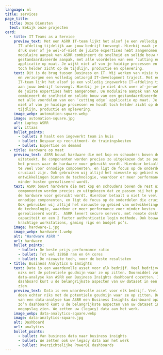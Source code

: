 ```yaml
---
language: nl
title: services
page_title:
  title: Onze Diensten
  text: Bekijk onze projecten
card:
  - title: IT Teams as a Service
    preview_text: Met een ASRR IT-team lijkt het alsof je een volledig ingewerkte
      IT-afdeling tijdelijk aan jouw bedrijf toevoegt. Hierbij maak je je niet
      druk over of je wel-of-niet de juiste expertises hebt aangenomen. De
      modulaire aanpak van ASRR combineert de snelheid en solide bouw van een
      gestandaardiseerde aanpak, met alle voordelen van een ‘cutting edge’
      applicatie op maat. Je wijkt niet af van je huidige processen en houdt
      toch helder zicht op de tijdlijn, productie en oplevering.
    text: Dit is de brug tussen Business en IT. Wij werken van visie tot applicatie
      en verzorgen een volledig ontzorgd IT-development traject. Met een ASRR
      IT-team lijkt het alsof je een volledig ingewerkte IT-afdeling tijdelijk
      aan jouw bedrijf toevoegt. Hierbij je je niet druk over of-je-wel-of-niet
      de juiste expertises hebt aangenomen. De modulaire aanpak van ASRR
      combineert de snelheid en solide bouw van een gestandaardiseerde aanpak,
      met alle voordelen van een ‘cutting edge’ applicatie op maat. Je wijkt
      niet af van je huidige processen en houdt toch helder zicht op de
      tijdlijn, productie en oplevering.
    image_webp: automation-square.webp
    image: automation-square.jpg
    alt: Laptop ASRR
    url: ittaas
    bullet_points:
      - bullet: U haalt een ingewerkt team in huis
      - bullet: Bespaar op recruitment- én trainingskosten
      - bullet: Expertise on demand
  - title: Hardware op maat
    preview_text: ASRR bouwt hardware die met kop en schouders boven de rest
      uitsteekt. De componenten worden precies zo uitgekozen dat ze passen bij
      het proces waar de hardware voor gebruikt wordt. Hierdoor betaalt u niet
      te veel voor onnodige componenten, en ligt de focus op de onderdelen die
      cruciaal zijn. Ook gebruiken wij altijd het nieuwste op gebied van
      ontwikkelingen binnen de technologie, waardoor er meer performance voor
      minder kosten gerealiseerd wordt.
    text: ASRR bouwt hardware die met kop en schouders boven de rest uitsteekt. De
      componenten worden precies zo uitgekozen dat ze passen bij het proces waar
      de hardware voor gebruikt wordt. Hierdoor betaalt u niet te veel voor
      onnodige componenten, en ligt de focus op de onderdelen die cruciaal zijn.
      Ook gebruiken wij altijd het nieuwste op gebied van ontwikkelingen binnen
      de technologie, waardoor er meer performance voor minder kosten
      gerealiseerd wordt.  ASRR levert secure servers, met remote desktop
      capaciteit en een 2 factor authenticatie login methode. Ook bouwen we
      krachtige workstations, gaming rigs en budget pc’s.
    image: hardware-1.jpg
    image_webp: hardware-1.webp
    alt: "Hardware ASRR "
    url: hardware
    bullet_points:
      - bullet: De beste prijs performance ratio
      - bullet: Tot wel 128GB ram en 64 cores
      - bullet: De nieuwste tech, voor de beste resultaten
  - title: Business Analytics & Insights
    text: Data is een waardevolle asset voor elk bedrijf. Veel bedrijven doen echter
      niks met de potentiele goudmijn waar ze op zitten. Doormiddel van een
      data-analyse kan ASRR een Business Insights dashboard opzetten. In zo’n
      dashboard kunt u de belangrijkste aspecten van uw dataset in een oogopslag
      zien.
    preview_text: Data is een waardevolle asset voor elk bedrijf. Veel bedrijven
      doen echter niks met de potentiele goudmijn waar ze op zitten. Doormiddel
      van een data-analyse kan ASRR een Business Insights dashboard opzetten. In
      zo’n dashboard kunt u de belangrijkste aspecten van uw dataset in een
      oogopslag zien. We zetten uw (legacy) data aan het werk.
    image_webp: data-analytics-square.webp
    image: data-analytics-square.jpg
    alt: Dashboard
    url: analytics
    bullet_points:
      - bullet: Van business data naar business insights
      - bullet: We zetten ook uw legacy data aan het werk
      - bullet: Overzichtelijke PowerBI dashboards
---
```

